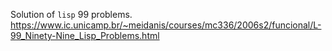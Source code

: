 Solution of `lisp` 99 problems.
https://www.ic.unicamp.br/~meidanis/courses/mc336/2006s2/funcional/L-99_Ninety-Nine_Lisp_Problems.html
